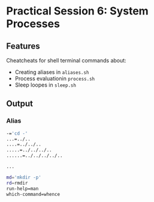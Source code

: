 # Practical Session 6: System Processes

## Features

Cheatcheats for shell terminal commands about:

- Creating aliases in `aliases.sh`
- Process evaluationin `process.sh`
- Sleep loopes in `sleep.sh`

## Output

### Alias

```bash
-='cd -'
...=../..
....=../../..
.....=../../../..
......=../../../../..

...

md='mkdir -p'
rd=rmdir
run-help=man
which-command=whence
```
